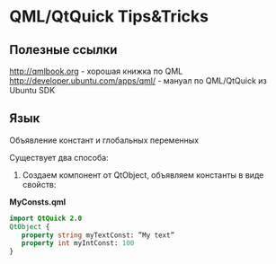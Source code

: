 # QML/QtQuick Tips&Tricks

## Полезные ссылки

http://qmlbook.org - хорошая книжка по QML
http://developer.ubuntu.com/apps/qml/ - мануал по QML/QtQuick из Ubuntu SDK

## Язык

Объявление констант и глобальных переменных

Существует два способа:
1. Создаем компонент от  QtObject, объявляем константы в виде свойств:

**MyConsts.qml**
```qml
import QtQuick 2.0
QtObject {
   property string myTextConst: ”My text”
   property int myIntConst: 100
}
```
    
    